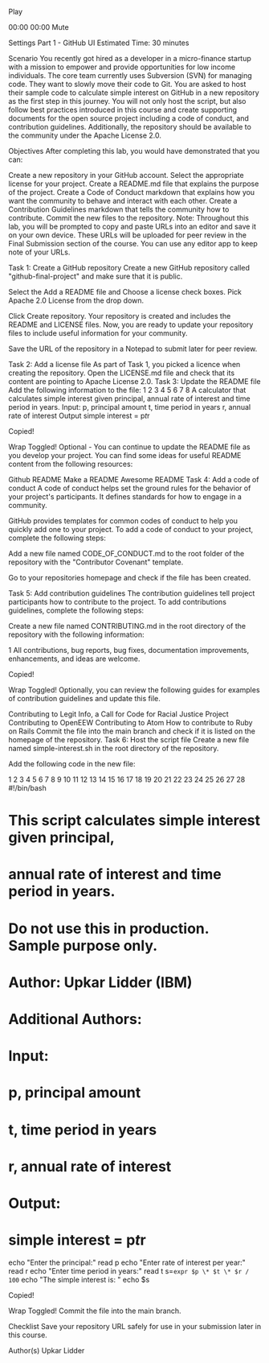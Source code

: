  



Play


00:00
00:00
Mute

Settings
Part 1 - GitHub UI
Estimated Time: 30 minutes

Scenario
You recently got hired as a developer in a micro-finance startup with a mission to empower and provide opportunities for low income individuals. The core team currently uses Subversion (SVN) for managing code. They want to slowly move their code to Git. You are asked to host their sample code to calculate simple interest on GitHub in a new repository as the first step in this journey. You will not only host the script, but also follow best practices introduced in this course and create supporting documents for the open source project including a code of conduct, and contribution guidelines. Additionally, the repository should be available to the community under the Apache License 2.0.

Objectives
After completing this lab, you would have demonstrated that you can:

Create a new repository in your GitHub account.
Select the appropriate license for your project.
Create a README.md file that explains the purpose of the project.
Create a Code of Conduct markdown that explains how you want the community to behave and interact with each other.
Create a Contribution Guidelines markdown that tells the community how to contribute.
Commit the new files to the repository.
Note: Throughout this lab, you will be prompted to copy and paste URLs into an editor and save it on your own device. These URLs will be uploaded for peer review in the Final Submission section of the course. You can use any editor app to keep note of your URLs.

Task 1: Create a GitHub repository
Create a new GitHub repository called "github-final-project" and make sure that it is public.

Select the Add a README file and Choose a license check boxes. Pick Apache 2.0 License from the drop down.

Click Create repository. Your repository is created and includes the README and LICENSE files. Now, you are ready to update your repository files to include useful information for your community.

Save the URL of the repository in a Notepad to submit later for peer review.

Task 2: Add a license file
As part of Task 1, you picked a licence when creating the repository.
Open the LICENSE.md file and check that its content are pointing to Apache License 2.0.
Task 3: Update the README file
Add the following information to the file:
1
2
3
4
5
6
7
8
A calculator that calculates simple interest given principal, annual rate of interest and time period in years.
Input:
   p, principal amount
   t, time period in years
   r, annual rate of interest
Output
   simple interest = p*t*r

Copied!

Wrap Toggled!
Optional - You can continue to update the README file as you develop your project. You can find some ideas for useful README content from the following resources:

Github README
Make a README
Awesome README
Task 4: Add a code of conduct
A code of conduct helps set the ground rules for the behavior of your project's participants. It defines standards for how to engage in a community.

GitHub provides templates for common codes of conduct to help you quickly add one to your project. To add a code of conduct to your project, complete the following steps:

Add a new file named CODE_OF_CONDUCT.md to the root folder of the repository with the "Contributor Covenant" template.

Go to your repositories homepage and check if the file has been created.

Task 5: Add contribution guidelines
The contribution guidelines tell project participants how to contribute to the project. To add contributions guidelines, complete the following steps:

Create a new file named CONTRIBUTING.md in the root directory of the repository with the following information:

1
All contributions, bug reports, bug fixes, documentation improvements, enhancements, and ideas are welcome.

Copied!

Wrap Toggled!
Optionally, you can review the following guides for examples of contribution guidelines and update this file.

Contributing to Legit Info, a Call for Code for Racial Justice Project
Contributing to OpenEEW
Contributing to Atom
How to contribute to Ruby on Rails
Commit the file into the main branch and check if it is listed on the homepage of the repository.
Task 6: Host the script file
Create a new file named simple-interest.sh in the root directory of the repository.

Add the following code in the new file:

1
2
3
4
5
6
7
8
9
10
11
12
13
14
15
16
17
18
19
20
21
22
23
24
25
26
27
28
   #!/bin/bash
   # This script calculates simple interest given principal,
   # annual rate of interest and time period in years.
   # Do not use this in production. Sample purpose only.
   # Author: Upkar Lidder (IBM)
   # Additional Authors:
   # <your GitHub username>
   # Input:
   # p, principal amount
   # t, time period in years
   # r, annual rate of interest
   # Output:
   # simple interest = p*t*r
   echo "Enter the principal:"
   read p
   echo "Enter rate of interest per year:"
   read r
   echo "Enter time period in years:"
   read t
   s=`expr $p \* $t \* $r / 100`
   echo "The simple interest is: "
   echo $s

Copied!

Wrap Toggled!
Commit the file into the main branch.

Checklist
Save your repository URL safely for use in your submission later in this course.

Author(s)
Upkar Lidder

